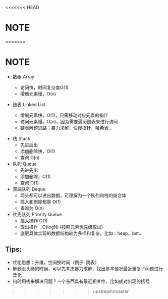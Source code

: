 <<<<<<< HEAD
# NOTE

  

=======
# NOTE

* 数组 Array

  - 访问快，时间复杂度O(1)
  - 增删元素慢，O(n)

* 链表 Linked List

  - 增删元素快，O(1)，只需移动对应元素的指针
  - 访问元素慢，O(n)，因为需要遍历链表来进行访问
  - 链表解题思路：暴力求解，快慢指针，哈希表...

- 栈 Stack
  - 先进后出
  - 添加删除快，O(1)
  - 查询 O(n)
- 队列 Queue
  - 先进先出
  - 添加删除，O(1)
  - 查询 O(1)
- 双端队列 Deque
  - 两头都可以进出数据，可理解为一个队列和栈的结合体
  - 插入和删除都是 O(1)
  - 查询为 O(n)
- 优先队列 Priority Queue
  - 插入操作 O(1)
  - 取出操作：O(logN) (按照元素优先级取出)
  - 底层具体实现的数据结构较为多样和复杂，比如：heap，bst...

## Tips:

- 优化思想：升维，空间换时间（例子: 跳表）
- 解题没头绪的时候，可以先考虑暴力求解，找出基本情况最近重复子问题进行泛化
- 何时用栈来解决问题？一个东西具有最近相关性，比如成对出现的括号

>>>>>>> upstream/master
